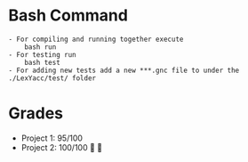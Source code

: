 # Bash Command
    - For compiling and running together execute
        bash run
    - For testing run 
        bash test
    - For adding new tests add a new ***.gnc file to under the ./LexYacc/test/ folder

# Grades
   - Project 1: 95/100
   - Project 2: 100/100 :star_struck: :star_struck:

